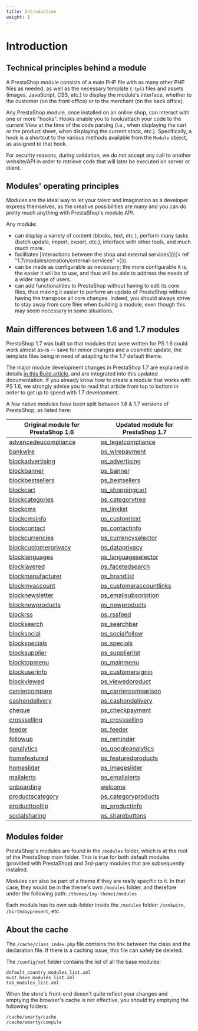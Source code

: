 ```yaml
---
title: Introduction
weight: 1
---
```


# Introduction

Technical principles behind a module
------------------------------------

A PrestaShop module consists of a main PHP file with as many other PHP
files as needed, as well as the necessary template (`.tpl`) files and
assets (images, JavaScript, CSS, etc.) to display the module's
interface, whether to the customer (on the front office) or to the
merchant (on the back office).

Any PrestaShop module, once installed on an online shop, can interact
with one or more "hooks". Hooks enable you to hook/attach your code to
the current View at the time of the code parsing (i.e., when displaying
the cart or the product sheet, when displaying the current stock, etc.).
Specifically, a hook is a shortcut to the various methods available from
the `Module` object, as assigned to that hook.

For security reasons, during validation, we do not accept any call
to another website/API in order to retrieve code that will later be
executed on server or client.

Modules' operating principles
-----------------------------

Modules are the ideal way to let your talent and imagination as a
developer express themselves, as the creative possibilities are many and
you can do pretty much anything with PrestaShop's module API.

Any module:

-   can display a variety of content (blocks, text, etc.), perform many
    tasks (batch update, import, export, etc.), interface with other
    tools, and much much more.
-   facilitates [interactions between the shop and external services]({{< ref "1.7/modules/creation/external-services" >}}).
-   can be made as configurable as necessary; the more configurable it
    is, the easier it will be to use, and thus will be able to address
    the needs of a wider range of users.
-   can add functionalities to PrestaShop without having to edit its
    core files, thus making it easier to perform an update of PrestaShop
    without having the transpose all core changes. Indeed, you should
    always strive to stay away from core files when building a module,
    even though this may seem necessary in some situations.

Main differences between 1.6 and 1.7 modules
--------------------------------------------

PrestaShop 1.7 was built so that modules that were written for PS 1.6
could work almost as-is -- save for minor changes and a cosmetic update,
the template files being in need of adapting to the 1.7 default theme.

The major module development changes in PrestaShop 1.7 are explained in
details [in this Build
article](https://build.prestashop.com/news/module-development-changes-in-17/),
and are integrated into this updated documentation. If you already know
how to create a module that works with PS 1.6, we strongly advise you to
read that article from top to bottom in order to get up to speed with
1.7 development.

A few native modules have been split between 1.6 & 1.7 versions of PrestaShop, as listed here:

| Original module for PrestaShop 1.6 | Updated module for PrestaShop 1.7 |
| -----------------------------------|-----------------------------------|
| [advancedeucompliance](https://github.com/PrestaShop/advancedeucompliance) | [ps_legalcompliance](https://github.com/PrestaShop/ps_legalcompliance) |
| [bankwire](https://github.com/PrestaShop/bankwire) | [ps_wirepayment](https://github.com/PrestaShop/ps_wirepayment) |
| [blockadvertising](https://github.com/PrestaShop/blockadvertising) | [ps_advertising](https://github.com/PrestaShop/ps_advertising) |
| [blockbanner](https://github.com/PrestaShop/blockbanner) | [ps_banner](https://github.com/PrestaShop/ps_banner) |
| [blockbestsellers](https://github.com/PrestaShop/blockbestsellers) | [ps_bestsellers](https://github.com/PrestaShop/ps_bestsellers) |
| [blockcart](https://github.com/PrestaShop/blockcart) | [ps_shoppingcart](https://github.com/PrestaShop/ps_shoppingcart) |
| [blockcategories](https://github.com/PrestaShop/blockcategories) | [ps_categorytree](https://github.com/PrestaShop/ps_categorytree) |
| [blockcms](https://github.com/PrestaShop/blockcms) | [ps_linklist](https://github.com/PrestaShop/ps_linklist) |
| [blockcmsinfo](https://github.com/PrestaShop/blockcmsinfo) | [ps_customtext](https://github.com/PrestaShop/ps_customtext) |
| [blockcontact](https://github.com/PrestaShop/blockcontact) | [ps_contactinfo](https://github.com/PrestaShop/ps_contactinfo) |
| [blockcurrencies](https://github.com/PrestaShop/blockcurrencies) | [ps_currencyselector](https://github.com/PrestaShop/ps_currencyselector) |
| [blockcustomerprivacy](https://github.com/PrestaShop/blockcustomerprivacy) | [ps_dataprivacy](https://github.com/PrestaShop/ps_dataprivacy) |
| [blocklanguages](https://github.com/PrestaShop/blocklanguages) | [ps_languageselector](https://github.com/PrestaShop/ps_languageselector) |
| [blocklayered](https://github.com/PrestaShop/blocklayered) | [ps_facetedsearch](https://github.com/PrestaShop/ps_facetedsearch) |
| [blockmanufacturer](https://github.com/PrestaShop/blockmanufacturer) | [ps_brandlist](https://github.com/PrestaShop/ps_brandlist) |
| [blockmyaccount](https://github.com/PrestaShop/blockmyaccount) | [ps_customeraccountlinks](https://github.com/PrestaShop/ps_customeraccountlinks) |
| [blocknewsletter](https://github.com/PrestaShop/blocknewsletter) | [ps_emailsubscription](https://github.com/PrestaShop/ps_emailsubscription) |
| [blocknewproducts](https://github.com/PrestaShop/blocknewproducts) | [ps_newproducts](https://github.com/PrestaShop/ps_newproducts) |
| [blockrss](https://github.com/PrestaShop/blockrss) | [ps_rssfeed](https://github.com/PrestaShop/ps_rssfeed) |
| [blocksearch](https://github.com/PrestaShop/blocksearch) | [ps_searchbar](https://github.com/PrestaShop/ps_searchbar) |
| [blocksocial](https://github.com/PrestaShop/blocksocial) | [ps_socialfollow](https://github.com/PrestaShop/ps_socialfollow) |
| [blockspecials](https://github.com/PrestaShop/blockspecials) | [ps_specials](https://github.com/PrestaShop/ps_specials) |
| [blocksupplier](https://github.com/PrestaShop/blocksupplier) | [ps_supplierlist](https://github.com/PrestaShop/ps_supplierlist) |
| [blocktopmenu](https://github.com/PrestaShop/blocktopmenu) | [ps_mainmenu](https://github.com/PrestaShop/ps_mainmenu) |
| [blockuserinfo](https://github.com/PrestaShop/blockuserinfo) | [ps_customersignin](https://github.com/PrestaShop/ps_customersignin) |
| [blockviewed](https://github.com/PrestaShop/blockviewed) | [ps_viewedproduct](https://github.com/PrestaShop/ps_viewedproduct) |
| [carriercompare](https://github.com/PrestaShop/carriercompare) | [ps_carriercomparison](https://github.com/PrestaShop/ps_carriercomparison) |
| [cashondelivery](https://github.com/PrestaShop/cashondelivery) | [ps_cashondelivery](https://github.com/PrestaShop/ps_cashondelivery) |
| [cheque](https://github.com/PrestaShop/cheque) | [ps_checkpayment](https://github.com/PrestaShop/ps_checkpayment) |
| [crossselling](https://github.com/PrestaShop/crossselling) | [ps_crossselling](https://github.com/PrestaShop/ps_crossselling) |
| [feeder](https://github.com/PrestaShop/feeder) | [ps_feeder](https://github.com/PrestaShop/ps_feeder) |
| [followup](https://github.com/PrestaShop/followup/) | [ps_reminder](https://github.com/PrestaShop/ps_reminder) |
| [ganalytics](https://github.com/PrestaShop/ganalytics) | [ps_googleanalytics](https://github.com/PrestaShop/ps_googleanalytics) |
| [homefeatured](https://github.com/PrestaShop/homefeatured) | [ps_featuredproducts](https://github.com/PrestaShop/ps_featuredproducts) |
| [homeslider](https://github.com/PrestaShop/homeslider) | [ps_imageslider](https://github.com/PrestaShop/ps_imageslider) |
| [mailalerts](https://github.com/PrestaShop/mailalerts) | [ps_emailalerts](https://github.com/PrestaShop/ps_emailalerts) |
| [onboarding](https://github.com/PrestaShop/onboarding) | [welcome](https://github.com/PrestaShop/welcome) |
| [productscategory](https://github.com/PrestaShop/productscategory) | [ps_categoryproducts](https://github.com/PrestaShop/ps_categoryproducts) |
| [producttooltip](https://github.com/PrestaShop/producttooltip) | [ps_productinfo](https://github.com/PrestaShop/ps_productinfo) |
| [socialsharing](https://github.com/PrestaShop/socialsharing) | [ps_sharebuttons](https://github.com/PrestaShop/ps_sharebuttons) |

Modules folder
--------------

PrestaShop's modules are found in the `/modules` folder, which is at the
root of the PrestaShop main folder. This is true for both default
modules (provided with PrestaShop) and 3rd-party modules that are
subsequently installed.

Modules can also be part of a theme if they are really specific to it.
In that case, they would be in the theme's own `/modules` folder, and
therefore under the following path: `/themes/[my-theme]/modules`

Each module has its own sub-folder inside the `/modules` folder:
`/bankwire`, `/birthdaypresent`, etc.

About the cache
---------------

The `/cache/class_index.php` file contains the link between the class
and the declaration file. If there is a caching issue, this file can
safely be deleted.

The `/config/xml` folder contains the list of all the base modules:

    default_country_modules_list.xml
    must_have_modules_list.xml
    tab_modules_list.xml

When the store's front-end doesn't quite reflect your changes and
emptying the browser's cache is not effective, you should try emptying
the following folders:

    /cache/smarty/cache
    /cache/smarty/compile
